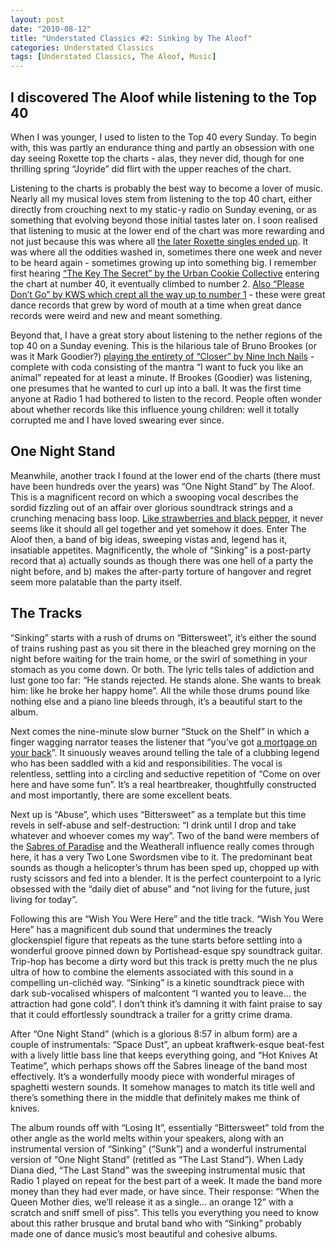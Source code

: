 ```yaml
---
layout: post
date: "2010-08-12"
title: "Understated Classics #2: Sinking by The Aloof"
categories: Understated Classics
tags: [Understated Classics, The Aloof, Music]
---
```


## I discovered The Aloof while listening to the Top 40

When I was younger, I used to listen to the Top 40 every Sunday. To begin with, this was partly an endurance thing and partly an obsession with one day seeing Roxette top the charts - alas, they never did, though for one thrilling spring “Joyride” did flirt with the upper reaches of the chart.

Listening to the charts is probably the best way to become a lover of music. Nearly all my musical loves stem from listening to the top 40 chart, either directly from crouching next to my static-y radio on Sunday evening, or as something that evolving beyond those initial tastes later on. I soon realised that listening to music at the lower end of the chart was more rewarding and not just because this was where all [the later Roxette singles ended up](http://en.wikipedia.org/wiki/Church_of_Your_Heart). It was where all the oddities washed in, sometimes there one week and never to be heard again - sometimes growing up into something big. I remember first hearing [“The Key The Secret” by the Urban Cookie Collective](http://www.prideofmanchester.com/music/ucc.htm) entering the chart at number 40, it eventually climbed to number 2. [Also “Please Don’t Go” by KWS which crept all the way up to number 1](http://www.bbc.co.uk/nottingham/content/articles/2004/11/20/entertainment_music_local_bands_kws_feature.shtml) - these were great dance records that grew by word of mouth at a time when great dance records were weird and new and meant something.

Beyond that, I have a great story about listening to the nether regions of the top 40 on a Sunday evening. This is the hilarious tale of Bruno Brookes (or was it Mark Goodier?) [playing the entirety of “Closer” by Nine Inch Nails](http://same-old-story.blogspot.co.uk/2004/05/literature_26.html) - complete with coda consisting of the mantra “I want to fuck you like an animal” repeated for at least a minute. If Brookes (Goodier) was listening, one presumes that he wanted to curl up into a ball. It was the first time anyone at Radio 1 had bothered to listen to the record. People often wonder about whether records like this influence young children: well it totally corrupted me and I have loved swearing ever since.

## One Night Stand

Meanwhile, another track I found at the lower end of the charts (there must have been hundreds over the years) was “One Night Stand” by The Aloof. This is a magnificent record on which a swooping vocal describes the sordid fizzling out of an affair over glorious soundtrack strings and a crunching menacing bass loop. [Like strawberries and black pepper](http://www.bbc.co.uk/food/recipes/roasted_strawberry_and_82071), it never seems like it should all gel together and yet somehow it does. Enter The Aloof then, a band of big ideas, sweeping vistas and, legend has it, insatiable appetites. Magnificently, the whole of “Sinking” is a post-party record that a) actually sounds as though there was one hell of a party the night before, and b) makes the after-party torture of hangover and regret seem more palatable than the party itself.

## The Tracks

“Sinking” starts with a rush of drums on “Bittersweet”, it’s either the sound of trains rushing past as you sit there in the bleached grey morning on the night before waiting for the train home, or the swirl of something in your stomach as you come down. Or both. The lyric tells tales of addiction and lust gone too far: “He stands rejected. He stands alone. She wants to break him: like he broke her happy home”. All the while those drums pound like nothing else and a piano line bleeds through, it’s a beautiful start to the album.

Next comes the nine-minute slow burner “Stuck on the Shelf” in which a finger wagging narrator teases the listener that “you’ve got [a mortgage on your back](http://en.wikipedia.org/wiki/Mortgage_loan)”. It sinuously weaves around telling the tale of a clubbing legend who has been saddled with a kid and responsibilities. The vocal is relentless, settling into a circling and seductive repetition of “Come on over here and have some fun”. It’s a real heartbreaker, thoughtfully constructed and most importantly, there are some excellent beats.

Next up is “Abuse”, which uses “Bittersweet” as a template but this time revels in self-abuse and self-destruction: “I drink until I drop and take whatever and whoever comes my way”. Two of the band were members of the [Sabres of Paradise](http://warp.net/records/releases/the-sabres-of-paradise) and the Weatherall influence really comes through here, it has a very Two Lone Swordsmen vibe to it. The predominant beat sounds as though a helicopter’s thrum has been sped up, chopped up with rusty scissors and fed into a blender. It is the perfect counterpoint to a lyric obsessed with the “daily diet of abuse” and “not living for the future, just living for today”.

Following this are “Wish You Were Here” and the title track. “Wish You Were Here” has a magnificent dub sound that undermines the treacly glockenspiel figure that repeats as the tune starts before settling into a wonderful groove pinned down by Portishead-esque spy soundtrack guitar. Trip-hop has become a dirty word but this track is pretty much the ne plus ultra of how to combine the elements associated with this sound in a compelling un-clichéd way. “Sinking” is a kinetic soundtrack piece with dark sub-vocalised whispers of malcontent “I wanted you to leave… the attraction had gone cold”. I don’t think it’s damning it with faint praise to say that it could effortlessly soundtrack a trailer for a gritty crime drama.

After “One Night Stand” (which is a glorious 8:57 in album form) are a couple of instrumentals: “Space Dust”, an upbeat kraftwerk-esque beat-fest with a lively little bass line that keeps everything going, and “Hot Knives At Teatime”, which perhaps shows off the Sabres lineage of the band most effectively. It’s a wonderfully moody piece with wonderful mirages of spaghetti western sounds. It somehow manages to match its title well and there’s something there in the middle that definitely makes me think of knives.

The album rounds off with “Losing It”, essentially “Bittersweet” told from the other angle as the world melts within your speakers, along with an instrumental version of “Sinking” (“Sunk”) and a wonderful instrumental version of “One Night Stand” (retitled as “The Last Stand”). When Lady Diana died, “The Last Stand” was the sweeping instrumental music that Radio 1 played on repeat for the best part of a week. It made the band more money than they had ever made, or have since. Their response: “When the Queen Mother dies, we’ll release it as a single… an orange 12” with a scratch and sniff smell of piss”. This tells you everything you need to know about this rather brusque and brutal band who with “Sinking” probably made one of dance music’s most beautiful and cohesive albums.